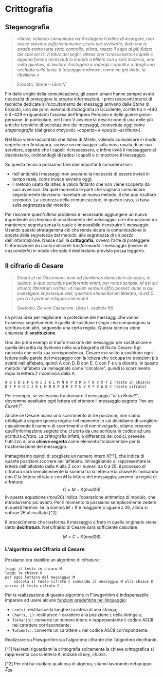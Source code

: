 # Crittografia

## Steganografia
>_«Istieo, volendo comunicare ad Aristagora l'ordine di insorgere, non aveva sistema sufficientemente sicuro per avvisarlo, dato che le strade erano tutte sotto controllo; allora, rasato il capo al più fidato dei suoi servi, vi tatuò dei segni, attese che ricrescessero i capelli e appena furono ricresciuti lo mandò a Mileto con il solo incarico, una volta giuntovi, di invitare Aristagora a radergli i capelli e a dargli una occhiata sulla testa. Il tatuaggio ordinava, come ho già detto, la ribellione.»_
> 
> Erodoto, Storie – Libro V

Fin dalle origini della comunicazione, gli esseri umani hanno sempre avuto necessità di proteggere le proprie informazioni. I primi resoconti storici di tecniche dedicate all'occultamento dei messaggi arrivano dalle _Storie_ di Erodoto, uno dei primi esempi di storiografia in Occidente, scritte tra il –440 e il –429 e riguardanti l'ascesa dell'Impero Persiano e delle guerre greco-persiane. In particolare, nel Libro V avviene la descrizione di una delle più antiche tecniche di occultazione dei messaggi, conosciuta oggi come _steganografia_ (dal greco στεγανός –_coperto_– e γραφία –_scrittura_–).

Nel libro viene raccontato che Istieo di Mileto, volendo comunicare in modo segreto con Aristagora, scrisse un messaggio sulla nuca rasata di un suo servitore, aspettò che i capelli ricrescessero, e infine inviò il messaggero al destinatario, ordinandogli di radesi i capelli e di mostrare il messaggio.

Su questa tecnica possiamo fare due importanti considerazioni:
* nell'antichità i messaggi non avevano la necessità di essere inviati in tempo reale, come invece avviene oggi;
* il metodo usato da Istieo è valido fintanto che non viene scoperto dai suoi avversari. Da quel momento le parti che vogliono comunicare segretamente dovranno inventare un nuovo metodo, il che può risultare scomodo. La sicurezza della comunicazione, in questo caso, si basa sulla segretezza del metodo. 

Per risolvere quest'ultimo problema è necessario aggiungere un nuovo ingrediente alla tecnica di occultamento del messaggio: un'informazione da mantenere segreta senza la quale è impossibile ricostruire il messaggio. Usando questo stratagemma ciò che rende sicura la comunicazione si sposta dalla segretezza del metodo, alla segretezza di un pezzo dell'informazione. Nasce così la **crittografia**, ovvero l'arte di proteggere l'informazione da occhi indiscreti _trasformando_ il messaggio (invece di _nasconderlo_) in modo che solo il destinatario previsto possa leggerlo.

## Il cifrario di Cesare

> _Extant et ad Ciceronem, item ad familiares domesticis de rebus, in quibus, si qua occultius perferenda erant, per notas scripsit, id est sic structo litterarum ordine, ut nullum verbum effici posset: quae si qui investigare et persequi velit, quartam elementorum litteram, id est D pro A et perinde reliquas commutet._
> 
> Svetonio, _De vita Caesarum_, Libro I, capitolo 56

La prima idea per migliorare la protezione dei messaggi che vanno trasmessi segretamente è quella di sostituire i segni che compongono la scrittura con altri, seguendo una certa regola. Questa tecnica viene chiamata di **sostituzione**.

Uno dei primi esempi di trasformazione del messaggio per sostituzione è quella descritta da Svetonio nella sua biografia di Giulio Cesare. Egli racconta che nella sua corrispondenza, Cesare era solito a sostituire ogni lettera delle parole del messaggio con la lettera che occupa tre posizioni più avanti nell'alfabeto, quindi A con D, B con E, C con F e via dicento. In questo metodo l'alfabeto va immaginato come "circolare", quindi lo scorrimento dopo la lettera Z ricomincia dalla A.

```
A B C D E F G H I J K L M N O P Q R S T U V X Y Z (testo in chiaro)
D E F G H I J K L M N O P Q R S T U V X Y Z A B C (testo cifrato)
```
Per esempio, se volessimo trasformare il messaggio "_et tu Brute?_", dovremmo sostituire ogni lettera ed ottenere il messaggio segreto "_hw wx Euxwh?_".

Anche se Cesare usava uno scorrimento di tre posizioni, non siamo obbligati a seguire questa regola: nel momento in cui decidiamo di scegliere casualmente il numero di scorrimenti e di non divulgarlo, stiamo creando quell'informazione segreta che ci porta da una scrittura in _codice_ ad una scrittura _cifrata_. La crittografia infatti, a differenza dei codici, prevede l'utilizzo di una **chiave segreta** come elemento fondamentale per la trasformazione del messaggio.

Immaginiamo quindi di scegliere un numero intero $K$[^1], che indica di quante posizioni scorrere nell'alfabeto. Immaginando di rappresentare le lettere dell'alfabeto dalla A alla Z con i numeri da 0 a 25, il processo di cifratura sarà semplicemente la somma tra la lettera e la chiave $K$: Indicando con $C$ la lettera cifrata e con $M$ la lettera del messaggio, avremo la regola di cifratura:
$$ C = M + K (mod 26) $$
In questa equazione $(mod 26)$ indica l'operazione aritmetica di modulo, che introdurremo più avanti. Per il momento la possiamo semplicemente vedere in questi termini: se la somma $M + K$ è maggiore o uguale a 26, allora si sottrae 26 al risultato.[^2]

Il procedimento che trasforma il messaggio cifrato in quello originario viene detto **decifratura**. Nel cifrairio di Cesare sarà sufficiente calcolare

$$ M = C - K (mod 26) $$

### L'algoritmo del Cifrario di Cesare
Possiamo ora stabilire un algoritmo di cifratura:

```
leggi il testo in chiaro M
leggi la chiave K
per ogni lettera del messaggio M
    calcola il testo cifrato C sommando il messaggio M alla chiave K
scrivi il testo cifrato C 
```
Per la realizzazione di questo algoritmo in Flowgorithm è indispensabile imparare ad usare alcune [funzioni predefinite nel linguaggio](http://www.flowgorithm.org/documentation/intrinsic-functions.html):
* `Len(s)`: restituisce la lunghezza intera di una stringa;
* `Char(s, i)`: restituisce il carattere alla posizione `i` della stringa `s`;
* `ToChar(n)`: converte un numero intero n rappresentante il codice ASCII nel carattere corrispondente;
* `ToCode(c)`: converte un carattere `c` nel codice ASCII corrispondente.

Realizzare su Flowgorithm sia l'algoritmo cifrante che l'algoritmo decifrante.

[^1] Nei testi riguardanti la crittografia solitamente la chiave crittografica si rappresenta con la lettera K, iniziale di _key_, _chiave_.

[^2] Per chi ha studiato qualcosa di algebra, stiamo lavorando nel gruppo $Z_{26}$.